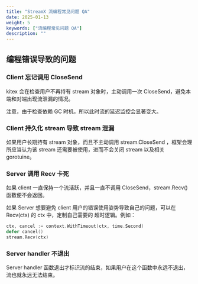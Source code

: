 ```yaml
---
title: "StreamX 流编程常见问题 QA"
date: 2025-01-13
weight: 5
keywords: ["流编程常见问题 QA"]
description: ""
---
```


## 编程错误导致的问题

### Client 忘记调用 CloseSend

kitex 会在检查用户不再持有 stream 对象时，主动调用一次 CloseSend，避免本端和对端出现流泄漏的情况。

注意，由于检查依赖 GC 时机，所以此时流的延迟监控会显著变大。

### Client 持久化 stream 导致 stream 泄漏

如果用户长期持有 stream 对象，而且不主动调用 stream.CloseSend ，框架会理所应当认为该 stream 还需要被使用，进而不会关闭 stream 以及相关 gorotuine。

### Server 调用 Recv 卡死

如果 client 一直保持一个流活跃，并且一直不调用 CloseSend，stream.Recv() 函数便不会返回。

如果 Server 想要避免 client 用户的错误使用姿势导致自己的问题，可以在 Recv(ctx) 的 ctx 中，定制自己需要的 超时逻辑。例如：

```go
ctx, cancel := context.WithTimeout(ctx, time.Second)
defer cancel()
stream.Recv(ctx)
```

### Server handler 不退出

Server handler 函数退出才标识流的结束，如果用户在这个函数中永远不退出，流也就永远无法结束。
